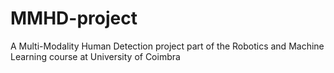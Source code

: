 # MMHD-project
A Multi-Modality Human Detection project part of the Robotics and Machine Learning course at University of Coimbra
